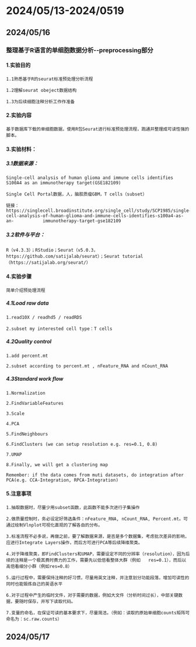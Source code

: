 # 2024/05/13-2024/0519

## 2024/05/16

### 整理基于R语言的单细胞数据分析--preprocessing部分

#### 1.实验目的

    1.1熟悉基于R的seurat标准预处理分析流程

    1.2理解seurat obeject数据结构

    1.3为后续细胞注释分析工作作准备

#### 2.实验内容

    基于数据库下载的单细胞数据，使用R包Seurat进行标准预处理流程，跑通并整理成可读性强的脚本。

#### 3.实验材料：

##### 3.1数据来源：

    Single-cell analysis of human glioma and immune cells identifies S100A4 as an immunotherapy target(GSE182109)

    Single Cell Portal数据，人，脑胶质瘤GBM，T cells（subset）

    链接：https://singlecell.broadinstitute.org/single_cell/study/SCP1985/single-cell-analysis-of-human-glioma-and-immune-cells-identifies-s100a4-as-an-			immunotherapy-target-gse182109

##### 3.2软件与平台：

    R（v4.3.3）；RStudio；Seurat（v5.0.3，https://github.com/satijalab/seurat）；Seurat tutorial（https://satijalab.org/seurat/）

#### 4.实验步骤

    简单介绍预处理流程

##### 4.1Load raw data

    1.read10X / readhd5 / readRDS

    2.subset my interested cell type：T cells

##### 4.2Quality control

    1.add percent.mt

    2.subset according to percent.mt , nFeature_RNA and nCount_RNA

##### 4.3Standard work flow

    1.Normalization

    2.FindVariableFeatures

    3.Scale

    4.PCA

    5.FindNeighbours

    6.FindClusters (we can setup resolution e.g. res=0.1, 0.8)

    7.UMAP

    8.Finally, we will get a clustering map

    Remember: if the data comes from muti datasets, do integration after PCA(e.g. CCA-Integration, RPCA-Integration)

#### 5.注意事项

    1.抽取数据时，尽量少用subset函数，此函数不能多次进行子集操作

    2.做质量控制时，务必设定好筛选条件：nFeature_RNA, nCount_RNA, Percent.mt。可通过绘制Vlnplot可视化直观的了解各自的分布。

    3.标准流程不必多说，再做之前，要了解数据来源，是否是多个数据集，考虑批次差异的影响，应进行Integrate Layers操作，而后方可进行PCA等后续降维聚类。

    4.对于降维聚类，即FindClusters和UMAP，需要设定不同的分辨率（resolution），因为后续的注释是一个极其费时费力的工作，需要先以低倍看整体大群（例如	res=0.1），而后以高倍看细分小群（例如res=0.8）

    5.运行过程中，需要保持注释的好习惯，尽量用英文注释，并注意划分功能段落，增加可读性的同时也能锻炼自己的英语水平

    6.对于过程中产生的临时文件，对于需要的数据，例如大文件（分析时间过长），中部关键数据，要随时保存，并写下读取代码。

    7.变量的命名，在保证可读的基本要求下，尽量简洁。（例如：读取的原始单细胞counts矩阵可命名为：sc.raw.counts）

## 2024/05/17
